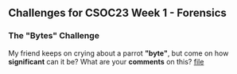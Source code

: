 ## Challenges for CSOC23 Week 1 - Forensics

### The "Bytes" Challenge
My friend keeps on crying about a parrot **"byte"**, but come on how **significant** can it be? What are your **comments** on this?
[file](chall1.png)
